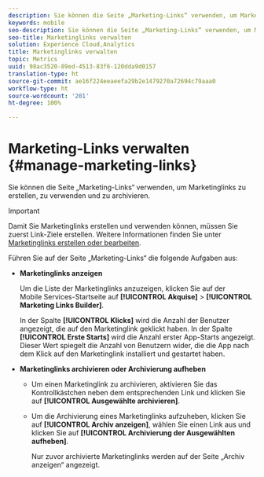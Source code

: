 ```yaml
---
description: Sie können die Seite „Marketing-Links“ verwenden, um Marketinglinks zu erstellen, zu verwenden und zu archivieren.
keywords: mobile
seo-description: Sie können die Seite „Marketing-Links“ verwenden, um Marketinglinks zu erstellen, zu verwenden und zu archivieren.
seo-title: Marketinglinks verwalten
solution: Experience Cloud,Analytics
title: Marketinglinks verwalten
topic: Metrics
uuid: 98ac3520-89ed-4513-83f6-120dda9d0157
translation-type: ht
source-git-commit: ae16f224eeaeefa29b2e1479270a72694c79aaa0
workflow-type: ht
source-wordcount: '201'
ht-degree: 100%

---
```



# Marketing-Links verwalten {#manage-marketing-links}

Sie können die Seite „Marketing-Links“ verwenden, um Marketinglinks zu erstellen, zu verwenden und zu archivieren.

>[!IMPORTANT]
>
>Damit Sie Marketinglinks erstellen und verwenden können, müssen Sie zuerst Link-Ziele erstellen. Weitere Informationen finden Sie unter [Marketinglinks erstellen oder bearbeiten](/help/using/acquisition-main/c-marketing-links-builder/t-create-edit-adobe-links/t-create-edit-adobe-links.md).

Führen Sie auf der Seite „Marketing-Links“ die folgende Aufgaben aus:

* **Marketinglinks anzeigen**

   Um die Liste der Marketinglinks anzuzeigen, klicken Sie auf der Mobile Services-Startseite auf **[!UICONTROL Akquise]** > **[!UICONTROL Marketing Links Builder]**.

   In der Spalte **[!UICONTROL Klicks]** wird die Anzahl der Benutzer angezeigt, die auf den Marketinglink geklickt haben. In der Spalte **[!UICONTROL Erste Starts]** wird die Anzahl erster App-Starts angezeigt. Dieser Wert spiegelt die Anzahl von Benutzern wider, die die App nach dem Klick auf den Marketinglink installiert und gestartet haben.

* **Marketinglinks archivieren oder Archivierung aufheben**

   * Um einen Marketinglink zu archivieren, aktivieren Sie das Kontrollkästchen neben dem entsprechenden Link und klicken Sie auf **[!UICONTROL Ausgewählte archivieren]**.
   * Um die Archivierung eines Marketinglinks aufzuheben, klicken Sie auf **[!UICONTROL Archiv anzeigen]**, wählen Sie einen Link aus und klicken Sie auf **[!UICONTROL Archivierung der Ausgewählten aufheben]**.

      Nur zuvor archivierte Marketinglinks werden auf der Seite „Archiv anzeigen“ angezeigt.

